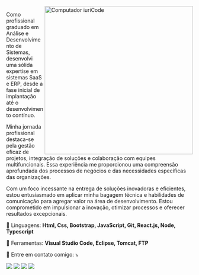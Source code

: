 <img src="https://raw.githubusercontent.com/MicaelliMedeiros/micaellimedeiros/master/image/computer-illustration.png" min-width="400px" max-width="400px" width="400px" align="right" alt="Computador iuriCode">

<p align="left"> 
Como profissional graduado em Análise e Desenvolvimento de Sistemas, desenvolvi uma sólida expertise em sistemas SaaS e ERP, desde a fase inicial de implantação até o desenvolvimento contínuo.

Minha jornada profissional destaca-se pela gestão eficaz de projetos, integração de soluções e colaboração com equipes multifuncionais. Essa experiência me proporcionou uma compreensão aprofundada dos processos de negócios e das necessidades específicas das organizações.

Com um foco incessante na entrega de soluções inovadoras e eficientes, estou entusiasmado em aplicar minha bagagem técnica e habilidades de comunicação para agregar valor na área de desenvolvimento. Estou comprometido em impulsionar a inovação, otimizar processos e oferecer resultados excepcionais.<br>
</p>

<p align="left">
  🦄 Linguagens: <strong>Html, Css, Bootstrap, JavaScript, Git, React.js, Node, Typescript</strong>
</p>

<p align="left">
  💼 Ferramentas: <strong>Visual Studio Code, Eclipse, Tomcat, FTP</strong>
</p>

<p align="left">
  💌 Entre em contato comigo: ⤵️
</p>

<p align="left">
  <a href="marcio123.ms465@gmail.com" alt="Gmail">
  <img src="https://img.shields.io/badge/-Gmail-FF0000?style=flat-square&labelColor=FF0000&logo=gmail&logoColor=white&link" /></a>

  <a href="https://www.linkedin.com/in/marcio-guinati-b87322179/" alt="Linkedin">
  <img src="https://img.shields.io/badge/-Linkedin-0e76a8?style=flat-square&logo=Linkedin&logoColor=white&link" /></a>

  <a href="https://api.whatsapp.com/send?l=pt&amp;phone=5516992475333" alt="WhatsApp">
  <img src="https://img.shields.io/badge/-WhatsApp-25d366?style=flat-square&labelColor=25d366&logo=whatsapp&logoColor=white&link"/></a>

  <a href="https:devguinati.tech" alt="Site">
  <img src="https://img.shields.io/badge/-web-00BFFF?style=flat-square&labelColor=00BFFF&logo=airplayvideo&logoColor=white&link"/></a>
</p>  
